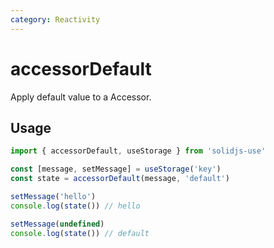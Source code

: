 ```yaml
---
category: Reactivity
---
```


# accessorDefault

Apply default value to a Accessor.

## Usage

```ts
import { accessorDefault, useStorage } from 'solidjs-use'

const [message, setMessage] = useStorage('key')
const state = accessorDefault(message, 'default')

setMessage('hello')
console.log(state()) // hello

setMessage(undefined)
console.log(state()) // default
```
